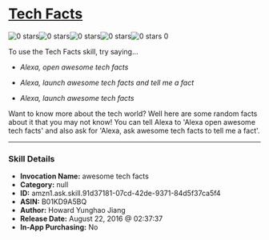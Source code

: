 # [Tech Facts](http://alexa.amazon.com/#skills/amzn1.ask.skill.91d37181-07cd-42de-9371-84d5f37ca5f4)
![0 stars](../../images/ic_star_border_black_18dp_1x.png)![0 stars](../../images/ic_star_border_black_18dp_1x.png)![0 stars](../../images/ic_star_border_black_18dp_1x.png)![0 stars](../../images/ic_star_border_black_18dp_1x.png)![0 stars](../../images/ic_star_border_black_18dp_1x.png) 0

To use the Tech Facts skill, try saying...

* *Alexa, open awesome tech facts*

* *Alexa, launch awesome tech facts and tell me a fact*

* *Alexa, launch awesome tech facts*

Want to know more about the tech world? Well here are some random facts about it that you may not know! You can tell Alexa to 'Alexa open awesome tech facts' and also ask for 'Alexa, ask awesome tech facts to tell me a fact'.

***

### Skill Details

* **Invocation Name:** awesome tech facts
* **Category:** null
* **ID:** amzn1.ask.skill.91d37181-07cd-42de-9371-84d5f37ca5f4
* **ASIN:** B01KD9A5BQ
* **Author:** Howard Yunghao Jiang
* **Release Date:** August 22, 2016 @ 02:37:37
* **In-App Purchasing:** No
